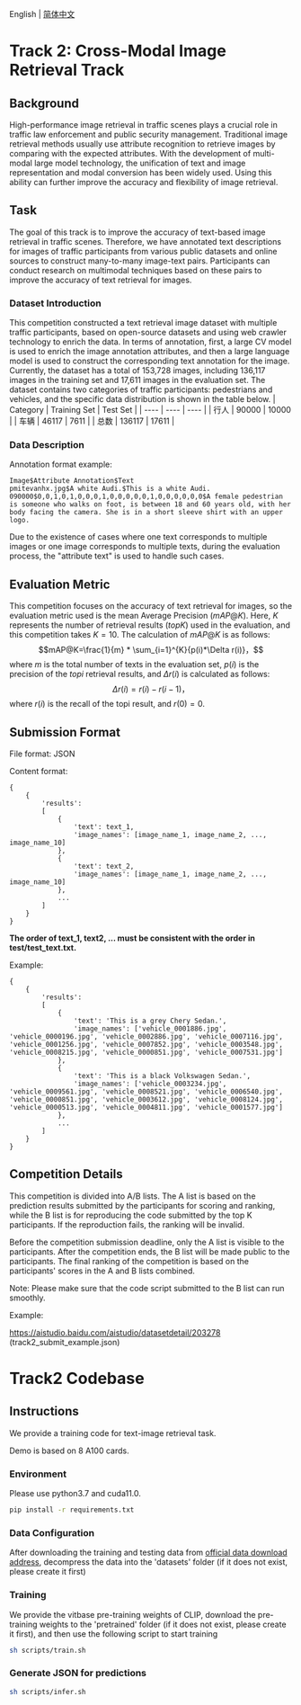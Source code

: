 
English | [简体中文](README_ch.md)

# Track 2: Cross-Modal Image Retrieval Track

## Background
High-performance image retrieval in traffic scenes plays a crucial role in traffic law enforcement and public security management. Traditional image retrieval methods usually use attribute recognition to retrieve images by comparing with the expected attributes. With the development of multi-modal large model technology, the unification of text and image representation and modal conversion has been widely used. Using this ability can further improve the accuracy and flexibility of image retrieval.

## Task
The goal of this track is to improve the accuracy of text-based image retrieval in traffic scenes. Therefore, we have annotated text descriptions for images of traffic participants from various public datasets and online sources to construct many-to-many image-text pairs. Participants can conduct research on multimodal techniques based on these pairs to improve the accuracy of text retrieval for images.

### Dataset Introduction
This competition constructed a text retrieval image dataset with multiple traffic participants, based on open-source datasets and using web crawler technology to enrich the data. In terms of annotation, first, a large CV model is used to enrich the image annotation attributes, and then a large language model is used to construct the corresponding text annotation for the image. Currently, the dataset has a total of 153,728 images, including 136,117 images in the training set and 17,611 images in the evaluation set. The dataset contains two categories of traffic participants: pedestrians and vehicles, and the specific data distribution is shown in the table below.
|  Category   | Training Set | Test Set	 |
|  ----  | ----  | ---- |
| 行人  | 90000 | 10000 |
| 车辆  | 46117 | 7611 |
| 总数  | 136117 | 17611 |

### Data Description
Annotation format example:
```
Image$Attribute Annotation$Text
pmitevanhx.jpg$A white Audi.$This is a white Audi.
090000$0,0,1,0,1,0,0,0,1,0,0,0,0,0,1,0,0,0,0,0,0$A female pedestrian is someone who walks on foot, is between 18 and 60 years old, with her body facing the camera. She is in a short sleeve shirt with an upper logo.
```
Due to the existence of cases where one text corresponds to multiple images or one image corresponds to multiple texts, during the evaluation process, the "attribute text" is used to handle such cases.

## Evaluation Metric
This competition focuses on the accuracy of text retrieval for images, so the evaluation metric used is the mean Average Precision ($mAP@K$). Here, $K$ represents the number of retrieval results ($top K$) used in the evaluation, and this competition takes $K=10$. The calculation of $mAP@K$ is as follows:
$$mAP@K=\frac{1}{m} * \sum_{i=1}^{K}{p(i)*\Delta r(i)}，$$
where $m$ is the total number of texts in the evaluation set, $p(i)$ is the precision of the $topi$ retrieval results, and $\Delta r(i)$ is calculated as follows:
$$\Delta r(i)=r(i)-r(i-1)，$$
where $r(i)$ is the recall of the topi result, and $r(0)=0$.

## Submission Format
File format: JSON

Content format:
```
{
    {
        'results':
        [
            {
                'text': text_1,
                'image_names': [image_name_1, image_name_2, ..., image_name_10]
            },
            {
                'text': text_2,
                'image_names': [image_name_1, image_name_2, ..., image_name_10]
            },
            ...
        ]
    }
}
```

**The order of text_1, text2, ... must be consistent with the order in test/test_text.txt.**

Example:
```
{
    {
        'results':
        [
            {
                'text': 'This is a grey Chery Sedan.',
                'image_names': ['vehicle_0001886.jpg', 'vehicle_0000196.jpg', 'vehicle_0002886.jpg', 'vehicle_0007116.jpg', 'vehicle_0001256.jpg', 'vehicle_0007852.jpg', 'vehicle_0003548.jpg', 'vehicle_0008215.jpg', 'vehicle_0000851.jpg', 'vehicle_0007531.jpg']
            },
            {
                'text': 'This is a black Volkswagen Sedan.',
                'image_names': ['vehicle_0003234.jpg', 'vehicle_0009561.jpg', 'vehicle_0008521.jpg', 'vehicle_0006540.jpg', 'vehicle_0000851.jpg', 'vehicle_0003612.jpg', 'vehicle_0008124.jpg', 'vehicle_0000513.jpg', 'vehicle_0004811.jpg', 'vehicle_0001577.jpg']
            },
            ...
        ]
    }
}
```

## Competition Details
This competition is divided into A/B lists. The A list is based on the prediction results submitted by the participants for scoring and ranking, while the B list is for reproducing the code submitted by the top K participants. If the reproduction fails, the ranking will be invalid.

Before the competition submission deadline, only the A list is visible to the participants. After the competition ends, the B list will be made public to the participants. The final ranking of the competition is based on the participants' scores in the A and B lists combined.

Note: Please make sure that the code script submitted to the B list can run smoothly.

Example:

https://aistudio.baidu.com/aistudio/datasetdetail/203278 (track2_submit_example.json)

# Track2 Codebase

## Instructions

We provide a training code for text-image retrieval task.

Demo is based on 8 A100 cards.

### Environment

Please use python3.7 and cuda11.0. 

```bash
pip install -r requirements.txt
```

### Data Configuration

After downloading the training and testing data from [official data download address](https://aistudio.baidu.com/aistudio/datasetdetail/203278/0), decompress the data into the 'datasets' folder (if it does not exist, please create it first)

### Training

We provide the vitbase pre-training weights of CLIP, download the pre-training weights to the 'pretrained' folder (if it does not exist, please create it first), and then use the following script to start training

```bash
sh scripts/train.sh
```

### Generate JSON for predictions

```bash
sh scripts/infer.sh
```